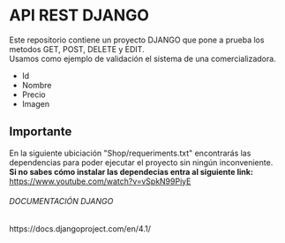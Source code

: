 # API REST DJANGO 

Este repositorio contiene un proyecto DJANGO que pone a prueba los metodos GET, POST, DELETE y EDIT. <br />
Usamos como ejemplo de validación el sistema de una comercializadora. <br />

- Id
- Nombre 
- Precio
- Imagen

## Importante
En la siguiente ubiciación "Shop/requeriments.txt" encontrarás las dependencias para poder ejecutar el proyecto sin ningún inconveniente. <br />
<b>Si no sabes cómo instalar las dependecias entra al siguiente link:</b>
https://www.youtube.com/watch?v=vSpkN99PiyE

<h6>DOCUMENTACIÓN DJANGO</h6>
https://docs.djangoproject.com/en/4.1/


